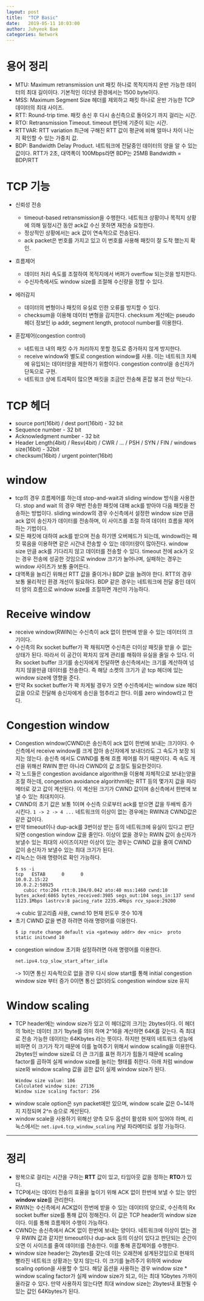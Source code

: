 ```yaml
---
layout: post
title:  "TCP Basic"
date:   2019-05-11 10:03:00
author: Juhyeok Bae
categories: Network
---
```


# 용어 정리
- MTU: Maximum retransmission unit
       패킷 하나로 목적지까지 운반 가능한 데이터의 최대 길이이다. 기본적인 이더넷 환경에서는 1500 byte이다.
- MSS: Maximum Segment Size
       헤더를 제외하고 패킷 하나로 운반 가능한 TCP 데이터의 최대 사이즈.
- RTT: Round-trip time.
       패킷 송신 후 다시 송신측으로 돌아오기 까지 걸리는 시간.
- RTO: Retransmission Timeout.
       timeout 판단에 기준이 되는 시간.
- RTTVAR: RTT variation
          최근에 구해진 RTT 값이 평균에 비해 얼마나 차이 나는지 확인할 수 있는 가중치 값.
- BDP: Bandwidth Delay Product.
       네트워크에 전달중인 데이터의 양을 알 수 있는 값이다.
       RTT가 2초, 대역폭이 100Mbps라면 BDP는 25MB
       Bandwidth = BDP/RTT

# TCP 기능
- 신뢰성 전송
  - timeout-based retransmission을 수행한다. 네트워크 상황이나 목적지 상황에 의해 일정시간 동안 ack값 수신 못하면 재전송 요청한다.
  - 정상적인 상황에서는 ack 값이 연속적으로 전송된다.
  - ack packet은 번호를 가지고 있고 이 번호를 사용해 패킷이 잘 도착 했는지 확인.

- 흐름제어
  - 데이터 처리 속도를 조절하여 목적지에서 버퍼가 overflow 되는것을 방지한다.
  - 수신자측에서도 window size를 조절해 수신량을 정할 수 있다.

- 에러감지
  - 데이터의 변형이나 패킷의 유실로 인한 오류를 방지할 수 있다.
  - checksum을 이용해 데이터 변형을 감지한다.
    checksum 계산에는 pseudo 헤더 정보인 ip addr, segment length, protocol number를 이용한다.

- 혼잡제어(congestion control)
  - 네트워크 내의 패킷 수가 처리하지 못할 정도로 증가하지 않게 방지한다.
  - receive window와 별도로 congestion window를 사용. 이는 네트워크 자체에 유입되는 데이터양을 제한하기 위함이다.
    congestion control을 송신자가 단독으로 구현.
  - 네트워크 상에 트레픽이 많으면 패킷을 조금만 전송해 혼잡 붕괴 현상 막는다.

# TCP 헤더
- source port(16bit) / dest port(16bit) - 32 bit
- Sequence number - 32 bit
- Acknowledgment number - 32 bit
- Header Length(4bit) / Resv(4bit) / CWR / ... / PSH / SYN / FIN / windows size(16bit) - 32bit
- checksum(16bit) / urgent pointer(16bit)

# window
- tcp의 경우 흐름제어를 하는데 stop-and-wait과 sliding window 방식을 사용한다.
  stop and wait 의 경우 매번 전송한 패킷에 대해 ack를 받아야 다음 패킷을 전송하는 방법이다. sliding window의 경우 수신측에서 설정한 window size 만큼 ack 없이 송신자가 데이터를 전송하며, 이 사이즈를 조절 하여 데이터 흐름을 제어하는 기법이다.
- 모든 패킷에 대하여 ack를 받으며 전송 하기엔 오버헤드가 되는데, window라는 패킷 묶음을 이용하면 같은 시간내 전송할 수 있는 데이터량이 많아진다.
  window size 만큼 ack를 기다리지 않고 데이터를 전송할 수 있다. timeout 전에 ack가 오는 경우 전송에 성공한 것임으로 window 크기가 늘어나며, 실패하는 경우는 window 사이즈가 보통 줄어든다.
- 대역폭을 늘리긴 위해선 RTT 값을 줄이거나 BDP 값을 늘려야 한다. RTT의 경우 보통 물리적인 환경 개선이 필요하다. BDP 같은 경우는 네트워크에 전달 중인 데이터 양의 흐름으로 window size를 조절하면 개선이 가능하다.

# Receive window
- receive window(RWIN)는 수신측이 ack 없이 한번에 받을 수 있는 데이터의 크기이다.
- 수신측의 Rx socket buffer가 꽉 채워지면 수신측은 더이상 패킷을 받을 수 없는 상태가 된다. 따라서 이 공간이 꽉차지 않게 관리를 해줘야 유실을 줄일 수 있다. 이 Rx socket buffer 크기를 송신자에게 전달하면 송신측에서는 크기를 계산하여 넘치지 않을만큼 데이터를 전송한다. 즉 해당 소켓의 크기가 곧 tcp 헤더에 있는 window size에 영향을 준다.
- 만약 Rx socket buffer가 꽉 차게될 경우가 오면 수신측에서는 window size 헤더 값을 0으로 전달해 송신자에게 송신을 멈추라고 한다. 이를 zero window라고 한다.

# Congestion window
- Congestion window(CWND)은 송신측이 ack 없이 한번에 보내는 크기이다. 수신측에서 receive window를 크게 잡아 송신자에게 보내더라도 그 속도가 보장 되지는 않는다. 송신측 에서도 CWND를 통해 흐름 제어를 하기 때문이다. 즉 속도 개선을 위해선 RWIN 뿐만 아니라 CWND의 값 조절도 필요한것이다.
- 각 노드들은 congestion avoidance algorithm을 이용해 자체적으로 보내는양을 조절 하는데, congestion avoidance algorithm에는 RTT 등의 몇가지 값을 파라메터로 갖고 값이 계산된다. 이 계산된 크기가 CWND 값이며 송신측에서 한번에 보낼 수 있는 최대치이다.
- CWND의 초기 값은 보통 1이며 수신측 으로부터 ack를 받으면 값을 두배씩 증가 시킨다. `1 -> 2 -> 4 ...` 네트워크의 이상이 없는 경우에는 RWIN과 CWND값은 같은 값이다.
- 만약 timeout이나 dup-ack를 3번이상 받는 등의 네트워크에 유실이 있다고 판단되면 congestion window 값을 줄인다. 이상이 없을 경우는 RWIN 값이 송신자가 보낼수 있는 최대의 사이즈이지만 이상이 있는 경우는 CWND 값을 줄여 CWND 값이 송신자가 보낼수 있는 최대 크기가 된다.
- 리눅스는 아래 명령어로 확인 가능하다.  
  ```
  $ ss -i
  tcp   ESTAB      0      0                                                                         10.0.2.15:22                                                                                     10.0.2.2:58925
	 cubic rto:204 rtt:0.104/0.042 ato:40 mss:1460 cwnd:10 bytes_acked:6865 bytes_received:3985 segs_out:104 segs_in:137 send 1123.1Mbps lastrcv:8 pacing_rate 2235.4Mbps rcv_space:29200
  ```
  -> cubic 알고리즘 사용, cwnd:10 현재 윈도우 갯수 10개
- 초기 CWND 값을 변경 하려면 아래 명령어를 이용한다.
  ```
  $ ip route change default via <gateway addr> dev <nic>  proto static initcwnd 10
  ```
- congestion window 초기화 설정하려면 아래 명령어를 이용한다.
  ```
  net.ipv4.tcp_slow_start_after_idle
  ```
  -> 1이면 통신 지속적으로 없을 경우 다시 slow start를 통해 initial congestion window size 부터 증가
     0이면 통신 없더라도 congestion window size 유지

# Window scaling
- TCP header에는 window size가 있고 이 헤더값의 크기는 2bytes이다. 이 헤더의 1bit는 데이터 크기 1byte를 의미 하며 2^16을 계산하면 64K를 갖는다. 즉 최대로 전송 가능한 데이터는 64Kbytes 라는 뜻이다.
  하지만 현재의 네트워크 성능에 비하면 이 크기가 작기 때문에 이를 높여주기 위해서 window scaling을 이용한다. 2bytes인 window size로 더 큰 크기를 표현 하기가 힘들기 때문에 scaling factor를 곱하여 실제 window size를 늘리는 형태를 취한다. 아래 처럼 window size와 window scaling 값을 곱한 값이 실제 window size가 된다.
  ```
  Window size value: 106
  Calculated window size: 27136
  Window size scaling factor: 256
  ```
- window scale option은 syn packet에만 있으며, window scale 값은 0~14까지 지정되며 2^n 승으로 계산된다.
- window scale을 사용하기 위해선 양측 모두 옵션이 활성화 되어 있어야 하며, 리눅스에서는 `net.ipv4.tcp_window_scaling` 커널 파라메터로 설정 가능하다.

---
# 정리
- 왕복으로 걸리는 시간을 구하는 **RTT** 값이 있고, 타임아웃 값을 정하는 **RTO**가 있다.
- TCP에서는 데이터 전송의 효율을 높이기 위해 ACK 없이 한번에 보낼 수 있는 양인 **window size**를 관리한다.
- RWIN는 수신측에서 ACK없이 한번에 받을 수 있는 데이터의 양으로, 수신측의 Rx socket buffer size를 통해 값이 정해진다. 이 값은 TCP header의 window size이다. 이를 통해 흐름제어 수행이 가능하다.
- CWND는 송신측에서 ACK 없이 한번에 보내는 양이다. 네트워크에 이상이 없는 경우 RWIN 값과 같지만 timeout이나 dup-ack 등의 이상이 있다고 판단되는 순간이 오면 이 사이즈를 줄여 데이터를 전송한다. 이를 통해 혼잡제어를 수행한다.
- window size header는 2bytes를 갖는데 이는 오래전에 설계된것임으로 현재의 빨라진 네트워크 상황과는 맞지 않는다. 이 크기를 늘려주기 위하여 window scaling option을 사용할 수 있다. 해당 옵션을 사용하는 경우 window size * window scaling factor가 실제 window size가 되고, 이는 최대 1Gbytes 가까이 올라갈 수 있다. 만약 사용하지 않는다면 최대 window size는 2bytes내 표현될 수 있는 값인 64Kbytes가 된다.
